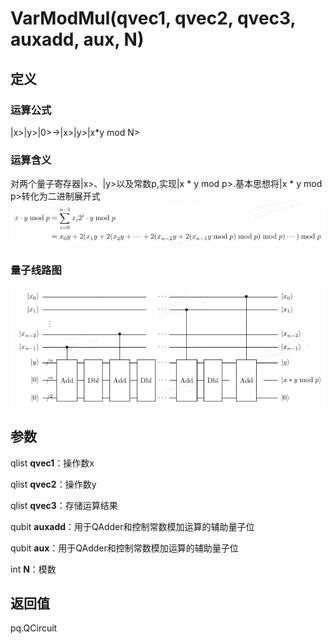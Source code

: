 # VarModMul(qvec1, qvec2, qvec3, auxadd, aux, N)
## 定义
### 运算公式
|x>|y>|0>→|x>|y>|x*y mod N>
### 运算含义
对两个量子寄存器|x>、|y>以及常数p,实现|x * y mod p>.基本思想将|x * y mod p>转化为二进制展开式
![f3.png](f3.png)
### 量子线路图
![f4.png](f4.png)
## 参数
qlist **qvec1**：操作数x

qlist **qvec2**：操作数y

qlist **qvec3**：存储运算结果

qubit **auxadd**：用于QAdder和控制常数模加运算的辅助量子位

qubit **aux**：用于QAdder和控制常数模加运算的辅助量子位

int **N**：模数
## 返回值
pq.QCircuit